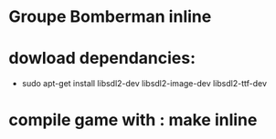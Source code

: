 # Groupe Bomberman inline

# dowload dependancies: 
- sudo apt-get install libsdl2-dev libsdl2-image-dev libsdl2-ttf-dev
 
# compile game with : make inline

